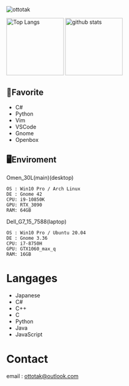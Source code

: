<p align="left">
  <img src="https://komarev.com/ghpvc/?username=ottotak&style=flat-square" alt="ottotak" />
  </p>

<p align="left"> 
  <img alt="Top Langs" height="150px" src="https://github-readme-stats.vercel.app/api/top-langs/?username=ottotak&layout=compact&show_icons=true&theme=onedark" />
  <img alt="github stats" height="150px" src="https://github-readme-stats.vercel.app/api?username=ottotak&theme=onedark&show_icons=ture" />
</p>

## 🌟Favorite
- C#   
- Python  
- Vim
- VSCode
- Gnome
- Openbox
## 🖥Enviroment
Omen_30L(main)(desktop)
```
OS : Win10 Pro / Arch Linux
DE : Gnome 42
CPU: i9-10850K
GPU: RTX_3090
RAM: 64GB
```
Dell_G7_15_7588(laptop)
```
OS : Win10 Pro / Ubuntu 20.04
DE : Gnome 3.36
CPU: i7-8750H
GPU: GTX1060_max_q
RAM: 16GB
```
# Langages
- Japanese
- C#
- C++
- C
- Python
- Java
- JavaScript

# Contact
email : ottotak@outlook.com
